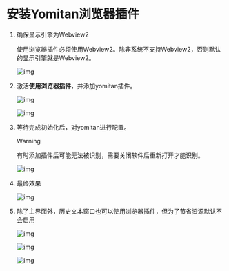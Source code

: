 # 安装Yomitan浏览器插件

1. 确保显示引擎为Webview2
    
    使用浏览器插件必须使用Webview2。除非系统不支持Webview2，否则默认的显示引擎就是Webview2。

    ![img](https://image.lunatranslator.org/zh/yomitan.png)

1. 激活**使用浏览器插件**，并添加yomitan插件。

    ![img](https://image.lunatranslator.org/zh/yomitan3.png)

    ![img](https://image.lunatranslator.org/zh/yomitan2.png)

1. 等待完成初始化后，对yomitan进行配置。

    >[!WARNING]
    >有时添加插件后可能无法被识别，需要关闭软件后重新打开才能识别。

    ![img](https://image.lunatranslator.org/zh/yomitan4.png)

1. 最终效果

    ![img](https://image.lunatranslator.org/zh/yomitan5.png)

1. 除了主界面外，历史文本窗口也可以使用浏览器插件，但为了节省资源默认不会启用

    ![img](https://image.lunatranslator.org/zh/yomitan7.png)

    ![img](https://image.lunatranslator.org/zh/yomitan6.png)

    ![img](https://image.lunatranslator.org/zh/yomitan8.png)